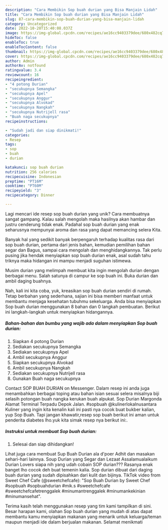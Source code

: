 ```yaml
---
description: "Cara Membikin Sop buah durian yang Bisa Manjain Lidah"
title: "Cara Membikin Sop buah durian yang Bisa Manjain Lidah"
slug: 87-cara-membikin-sop-buah-durian-yang-bisa-manjain-lidah
category: Uncategorized
date: 2022-10-28T15:40:08.037Z
image: https://img-global.cpcdn.com/recipes/ae16cc9403379dee/680x482cq70/sop-buah-durian-foto-resep-utama.jpg
hideToc: false
enableToc: true
enableTocContent: false
thumbnail: https://img-global.cpcdn.com/recipes/ae16cc9403379dee/680x482cq70/sop-buah-durian-foto-resep-utama.jpg
cover: https://img-global.cpcdn.com/recipes/ae16cc9403379dee/680x482cq70/sop-buah-durian-foto-resep-utama.jpg
author: Admin
authorAv: notfound
ratingvalue: 3.4
reviewcount: 16
recipeingredient:
- "4 potong Durian"
- "secukupnya Semangka"
- "secukupnya Apel"
- "secukupnya Anggur"
- "secukupnya Alvokad"
- "secukupnya Nangkah"
- "secukupnya Nutrijell rasa"
- "Buah naga secukupnya"
recipeinstructions:

- "Sudah jadi dan siap dinikmati!"
categories:
- Resep
tags:
- sop
- buah
- durian

katakunci: sop buah durian 
nutrition: 256 calories
recipecuisine: Indonesian
preptime: "PT16M"
cooktime: "PT60M"
recipeyield: "3"
recipecategory: Dinner

---
```





Lagi mencari ide resep sop buah durian yang unik? Cara membuatnya sangat gampang. Kalau salah mengolah maka hasilnya akan hambar dan justru cenderung tidak enak. Padahal sop buah durian yang enak seharusnya mempunyai aroma dan rasa yang dapat memancing selera Kita.





Banyak hal yang sedikit banyak berpengaruh terhadap kualitas rasa dari sop buah durian, pertama dari jenis bahan, kemudian pemilihan bahan segar dan Bagus, sampai cara mengolah dan menghidangkannya. Tak perlu pusing jika hendak menyiapkan sop buah durian enak,      asal sudah tahu triknya maka hidangan ini mampu menjadi suguhan istimewa.














Musim durian yang melimpah membuat kita ingin mengolah durian dengan berbagai menu. Salah satunya di campur ke sop buah ini. Buka durian dan ambil daging buahnya.






Nah, kali ini kita coba, yuk, kreasikan sop buah durian sendiri di rumah. Tetap berbahan yang sederhana, sajian ini bisa memberi manfaat untuk membantu menjaga kesehatan tubuhmu sekeluarga. Anda bisa menyiapkan Sop buah durian menggunakan 8 bahan dan 0 langkah pembuatan. Berikut ini langkah-langkah untuk menyiapkan hidangannya.

<!--inarticleads1-->

##### Bahan-bahan dan bumbu yang wajib ada dalam menyiapkan Sop buah durian:

1. Siapkan 4 potong Durian
1. Sediakan secukupnya Semangka
1. Sediakan secukupnya Apel
1. Ambil secukupnya Anggur
1. Siapkan secukupnya Alvokad
1. Ambil secukupnya Nangkah
1. Sediakan secukupnya Nutrijell rasa
1. Gunakan Buah naga secukupnya


Contact SOP BUAH DURIAN on Messenger. Dalam resep ini anda juga menambahkan berbagai toping atau bahan isian sesuai selera misalnya biji selasih potongan buah nangka kerukan buah alpukat. Sop Durian Margonda Alamat Terminal Terpadu Depok Jalan. #sopbuah @kulinerlokalnusantara Kuliner yang ingin kita kenalin kali ini pasti nya cocok buat bukber kalian, yup Sop Buah. Tapi jangan khawatir,resep sop buah berikut ini aman untuk penderita diabetes lho.yuk kita simak resep nya berikut ini:. 

<!--inarticleads2-->

##### Instruksi untuk membuat Sop buah durian:


1. Selesai dan siap dihidangkan!

Lihat juga cara membuat Sup Buah Durian ala d&#39;poer Adhit dan masakan sehari-hari lainnya. Soup Durian yang Segar dan Lezaat Assalamualaikum Durian Lovers siapa nih yang udah cobain SOP durian??? Rasanya enak banget lho cocok deh buat temenin kalia. Sop durian dibuat dari daging buah durian yang sudah dipisahkan dari kulit dan bijinya. TikTok video from Sweet Chef Cafe (@sweetchefcafe): &#34;Sop Buah Durian by Sweet Chef #sopbuah #sopbuahdurian #mik.s #sweetchefcafe #sweetchefcafetrenggalek #minumantrenggalek #minumankekinian #minumansehat&#34;. 

Terima kasih telah menggunakan resep yang tim kami tampilkan di sini. Besar harapan kami, olahan Sop buah durian yang mudah di atas dapat membantu kamu menyiapkan makanan yang menarik untuk keluarga/teman maupun menjadi ide dalam berjualan makanan. Selamat menikmati
